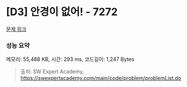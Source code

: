 # [D3] 안경이 없어! - 7272 

[문제 링크](https://swexpertacademy.com/main/code/problem/problemDetail.do?contestProbId=AWl0ZQ8qn7UDFAXz) 

### 성능 요약

메모리: 55,488 KB, 시간: 293 ms, 코드길이: 1,247 Bytes



> 출처: SW Expert Academy, https://swexpertacademy.com/main/code/problem/problemList.do